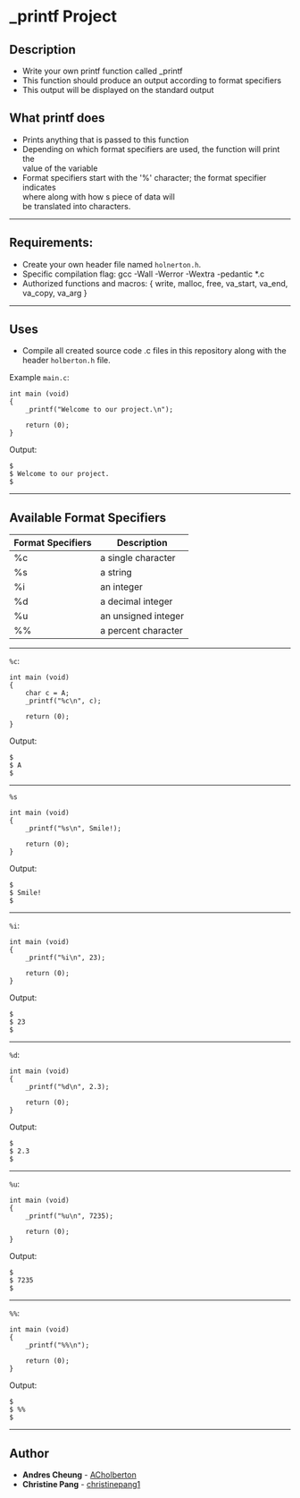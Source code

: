 # _printf Project

## Description

* Write your own printf function called _printf
* This function should produce an output according to format specifiers
* This output will be displayed on the standard output

## What printf does

* Prints anything that is passed to this function
* Depending on which format specifiers are used, the function will print the \
value of the variable
* Format specifiers start with the '%' character; the format specifier indicates \
where along with how s piece of data will \
be translated into characters.

---

## Requirements:

* Create your own header file named
``` holnerton.h ```.
* Specific compilation flag: gcc -Wall -Werror -Wextra -pedantic *.c
* Authorized functions and macros: { write, malloc, free, va_start, va_end, va_copy, va_arg }

---
## Uses

* Compile all created source code .c files in this repository along with the
header
```holberton.h```
file.

Example ```main.c```:
```
int main (void)
{
	_printf("Welcome to our project.\n");

	return (0);
}
```
Output:
```
$
$ Welcome to our project.
$
```

---
## Available Format Specifiers


| Format Specifiers | Description |
--- | --- |
%c | a single character
%s | a string
%i | an integer
%d | a decimal integer
%u | an unsigned integer
%% | a percent character

---
```%c```:
```
int main (void)
{
	char c = A;
	_printf("%c\n", c);

	return (0);
}
```
Output:
```
$
$ A
$
```
---

```%s```
```
int main (void)
{
	_printf("%s\n", Smile!);

	return (0);
}
```
Output:
```
$
$ Smile!
$
```
---

```%i```:
```
int main (void)
{
	_printf("%i\n", 23);

	return (0);
}
```
Output:
```
$
$ 23
$
```

---

```%d```:
```
int main (void)
{
	_printf("%d\n", 2.3);

	return (0);
}
```
Output:
```
$
$ 2.3
$
```
___

```%u```:
```
int main (void)
{
	_printf("%u\n", 7235);

	return (0);
}
```
Output:
```
$
$ 7235
$
```
---
```%%```:
```
int main (void)
{
	_printf("%%\n");

	return (0);
}
```
Output:
```
$
$ %%
$
```
---

## Author

* **Andres Cheung** - [ACholberton](https://github.com/ACholberton)
* **Christine Pang** - [christinepang1](https://github.com/christinepang1)